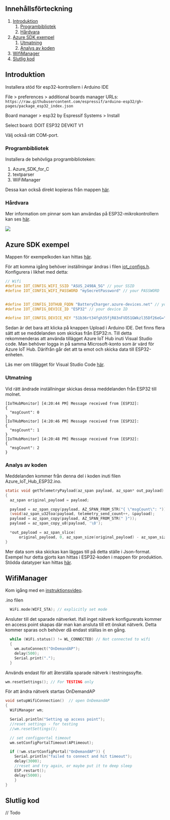 

## Innehållsförteckning
1. [Introduktion](#Introduktion)
   1. [Programbibliotek](#programbibliotek)
   2. [Hårdvara](#hårdvara)
3. [Azure SDK exempel](#azure-sdk-exempel)
   1. [Utmatning](#utmatning)
   2. [Analys av koden](#analys-av-koden)
3. [WifiManager](#wifimanager)
4. [Slutlig kod](#slutlig-kod)



## Introduktion

Installera stöd för esp32-kontrollern i Arduino IDE

File > preferences > additional boards manager URLs:
`https://raw.githubusercontent.com/espressif/arduino-esp32/gh-pages/package_esp32_index.json`

Board manager > esp32 by Espressif Systems > Install

Select board: DOIT ESP32 DEVKIT V1

Välj också rätt COM-port.

### Programbibliotek


Installera de behövliga programbiblioteken:
1. Azure_SDK_for_C
2. textparser
3. WiFiManager

Dessa kan också direkt kopieras från mappen [här](../prod_code/ESP32/Lib).

### Hårdvara

Mer information om pinnar som kan användas på ESP32-mikrokontrollern kan ses [här](https://lastminuteengineers.com/esp32-pinout-reference/).

![](https://lastminuteengineers.b-cdn.net/wp-content/uploads/iot/ESP32-Pinout.png)



## Azure SDK exempel

Mappen för exempelkoden kan hittas [här](../examples/ESP32/Azure_IoT_Hub_ESP32_example/).


För att komma igång behöver inställningar ändras i filen
[iot_configs.h](../examples/ESP32/Azure_IoT_Hub_ESP32_example/iot_configs.h).
Konfigurera i likhet med detta:
``` h
// Wifi
#define IOT_CONFIG_WIFI_SSID "ASUS_2498A_5G" // your SSID
#define IOT_CONFIG_WIFI_PASSWORD "mySecretPassword" // your PASSWORD


#define IOT_CONFIG_IOTHUB_FQDN "BatteryCharger.azure-devices.net" // your Azure IoT host name
#define IOT_CONFIG_DEVICE_ID "ESP32" // your device ID

#define IOT_CONFIG_DEVICE_KEY "51b36rt34fgh35fjR83nFVD51GWkzl35Df26eG=" // your real device Key
```

Sedan är det bara att klicka på knappen Upload i Arduino IDE.
Det finns flera sätt att se meddelanden som skickas från ESP32:n. Till detta rekommenderas att använda tillägget Azure IoT Hub inuti Visual Studio code. Man behöver logga in på samma Microsoft-konto som är värd för Azure IoT Hub. Därifrån går det att ta emot och skicka data till ESP32-enheten.

Läs mer om tillägget för Visual Studio Code [här](https://github.com/Microsoft/vscode-azure-iot-toolkit/wiki).


### Utmatning

Vid rätt ändrade inställningar skickas dessa meddelanden från ESP32 till molnet.

``` shell
[IoTHubMonitor] [4:20:44 PM] Message received from [ESP32]:
{
  "msgCount": 0
}
[IoTHubMonitor] [4:20:46 PM] Message received from [ESP32]:
{
  "msgCount": 1
}
[IoTHubMonitor] [4:20:48 PM] Message received from [ESP32]:
{
  "msgCount": 2
}
```

### Analys av koden

Meddelanden kommer från denna del i koden inuti filen Azure_IoT_Hub_ESP32.ino.
``` c
static void getTelemetryPayload(az_span payload, az_span* out_payload)
{
  az_span original_payload = payload;

  payload = az_span_copy(payload, AZ_SPAN_FROM_STR("{ \"msgCount\": "));
  (void)az_span_u32toa(payload, telemetry_send_count++, &payload);
  payload = az_span_copy(payload, AZ_SPAN_FROM_STR(" }"));
  payload = az_span_copy_u8(payload, '\0');

  *out_payload = az_span_slice(
      original_payload, 0, az_span_size(original_payload) - az_span_size(payload) - 1);
}
```
Mer data som ska skickas kan läggas till på detta ställe i Json-format. Exempel hur detta gjorts kan hittas i ESP32-koden i mappen för produktion.
Stödda datatyper kan hittas [här](https://azuresdkdocs.blob.core.windows.net/$web/c/az_core/1.0.0-preview.5/az__span_8h.html#a025d7ace73f19807e6d7ad5e07931d54).

## WifiManager

Kom igång med en [instruktionsvideo](https://youtu.be/VnfX9YJbaU8).

.ino filen

``` C
  WiFi.mode(WIFI_STA); // explicitly set mode 
```

Ansluter till det sparade nätverket. Ifall inget nätverk konfigurerats kommer en access point skapas där man kan ansluta till ett önskat nätverk. Detta kommer sparas och behöver då endast ställas in en gång.

``` C
  while (WiFi.status() != WL_CONNECTED) // Not connected to wifi
  {
    wm.autoConnect("OnDemandAP"); 
    delay(500);
    Serial.print(".");
  }
```


Används endast för att återställa sparade nätverk i testningssyfte.
``` C
wm.resetSettings(); // For TESTING only
```


För att ändra nätverk startas OnDemandAP

``` C
void setupWifiConnection()  // open OnDemandAP
{
  WiFiManager wm;    

  Serial.println("Setting up access point");
  //reset settings - for testing
  //wm.resetSettings();

  // set configportal timeout
  wm.setConfigPortalTimeout(APtimeout);

  if (!wm.startConfigPortal("OnDemandAP")) {
    Serial.println("failed to connect and hit timeout");
    delay(3000);
    //reset and try again, or maybe put it to deep sleep
    ESP.restart();
    delay(5000);
    }
}
```


## Slutlig kod
// Todo


